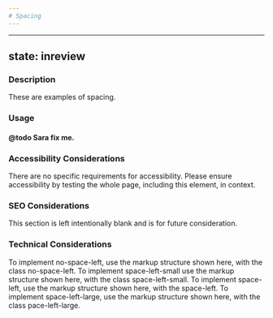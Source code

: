 ```yaml
---
# Spacing
---
```


---
state: inreview
---

### Description
These are examples of spacing.

### Usage
#### @todo Sara fix me.

### Accessibility Considerations
There are no specific requirements for accessibility. Please ensure accessibility by testing the whole page, including this element, in context.


### SEO Considerations
This section is left intentionally blank and is for future consideration.

### Technical Considerations
To implement no-space-left, use the markup structure shown here, with the class no-space-left.
To implement space-left-small use the markup structure shown here, with the class space-left-small.
To implement space-left, use the markup structure shown here, with the space-left.
To implement space-left-large, use the markup structure shown here, with the class pace-left-large.
